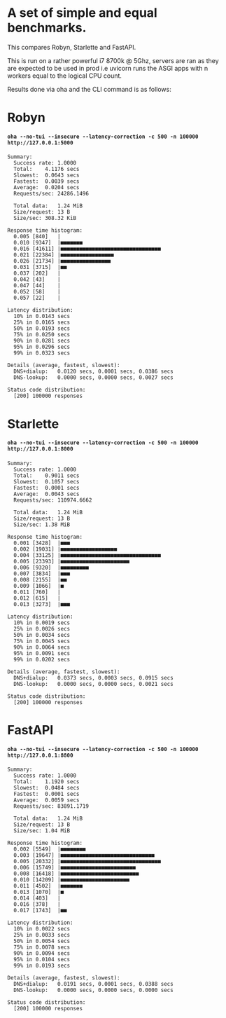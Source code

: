 # A set of simple and equal benchmarks.
This compares Robyn, Starlette and FastAPI.

This is run on a rather powerful i7 8700k @ 5Ghz, servers are ran as they
are expected to be used in prod i.e uvicorn runs the ASGI apps with n workers 
equal to the logical CPU count.

Results done via oha and the CLI command is as follows:

# Robyn 
#### `oha --no-tui --insecure --latency-correction -c 500 -n 100000 http://127.0.0.1:5000`
```
Summary:
  Success rate:	1.0000
  Total:	4.1176 secs
  Slowest:	0.0643 secs
  Fastest:	0.0039 secs
  Average:	0.0204 secs
  Requests/sec:	24286.1496

  Total data:	1.24 MiB
  Size/request:	13 B
  Size/sec:	308.32 KiB

Response time histogram:
  0.005 [840]   |
  0.010 [9347]  |■■■■■■■
  0.016 [41611] |■■■■■■■■■■■■■■■■■■■■■■■■■■■■■■■■
  0.021 [22384] |■■■■■■■■■■■■■■■■■
  0.026 [21734] |■■■■■■■■■■■■■■■■
  0.031 [3715]  |■■
  0.037 [202]   |
  0.042 [43]    |
  0.047 [44]    |
  0.052 [58]    |
  0.057 [22]    |

Latency distribution:
  10% in 0.0143 secs
  25% in 0.0165 secs
  50% in 0.0193 secs
  75% in 0.0250 secs
  90% in 0.0281 secs
  95% in 0.0296 secs
  99% in 0.0323 secs

Details (average, fastest, slowest):
  DNS+dialup:	0.0120 secs, 0.0001 secs, 0.0386 secs
  DNS-lookup:	0.0000 secs, 0.0000 secs, 0.0027 secs

Status code distribution:
  [200] 100000 responses
```

# Starlette
#### `oha --no-tui --insecure --latency-correction -c 500 -n 100000 http://127.0.0.1:8000`
```
Summary:
  Success rate:	1.0000
  Total:	0.9011 secs
  Slowest:	0.1057 secs
  Fastest:	0.0001 secs
  Average:	0.0043 secs
  Requests/sec:	110974.6662

  Total data:	1.24 MiB
  Size/request:	13 B
  Size/sec:	1.38 MiB

Response time histogram:
  0.001 [3428]  |■■■
  0.002 [19031] |■■■■■■■■■■■■■■■■■■
  0.004 [33125] |■■■■■■■■■■■■■■■■■■■■■■■■■■■■■■■■
  0.005 [23393] |■■■■■■■■■■■■■■■■■■■■■■
  0.006 [9320]  |■■■■■■■■■
  0.007 [3834]  |■■■
  0.008 [2155]  |■■
  0.009 [1066]  |■
  0.011 [760]   |
  0.012 [615]   |
  0.013 [3273]  |■■■

Latency distribution:
  10% in 0.0019 secs
  25% in 0.0026 secs
  50% in 0.0034 secs
  75% in 0.0045 secs
  90% in 0.0064 secs
  95% in 0.0091 secs
  99% in 0.0202 secs

Details (average, fastest, slowest):
  DNS+dialup:	0.0373 secs, 0.0003 secs, 0.0915 secs
  DNS-lookup:	0.0000 secs, 0.0000 secs, 0.0021 secs

Status code distribution:
  [200] 100000 responses
 ```
  

# FastAPI
#### `oha --no-tui --insecure --latency-correction -c 500 -n 100000 http://127.0.0.1:8800`
```
Summary:
  Success rate:	1.0000
  Total:	1.1920 secs
  Slowest:	0.0484 secs
  Fastest:	0.0001 secs
  Average:	0.0059 secs
  Requests/sec:	83891.1719

  Total data:	1.24 MiB
  Size/request:	13 B
  Size/sec:	1.04 MiB

Response time histogram:
  0.002 [5549]  |■■■■■■■■
  0.003 [19647] |■■■■■■■■■■■■■■■■■■■■■■■■■■■■■■
  0.005 [20332] |■■■■■■■■■■■■■■■■■■■■■■■■■■■■■■■■
  0.006 [15749] |■■■■■■■■■■■■■■■■■■■■■■■■
  0.008 [16418] |■■■■■■■■■■■■■■■■■■■■■■■■■
  0.010 [14209] |■■■■■■■■■■■■■■■■■■■■■■
  0.011 [4502]  |■■■■■■■
  0.013 [1070]  |■
  0.014 [403]   |
  0.016 [378]   |
  0.017 [1743]  |■■

Latency distribution:
  10% in 0.0022 secs
  25% in 0.0033 secs
  50% in 0.0054 secs
  75% in 0.0078 secs
  90% in 0.0094 secs
  95% in 0.0104 secs
  99% in 0.0193 secs

Details (average, fastest, slowest):
  DNS+dialup:	0.0191 secs, 0.0001 secs, 0.0388 secs
  DNS-lookup:	0.0000 secs, 0.0000 secs, 0.0000 secs

Status code distribution:
  [200] 100000 responses
```
